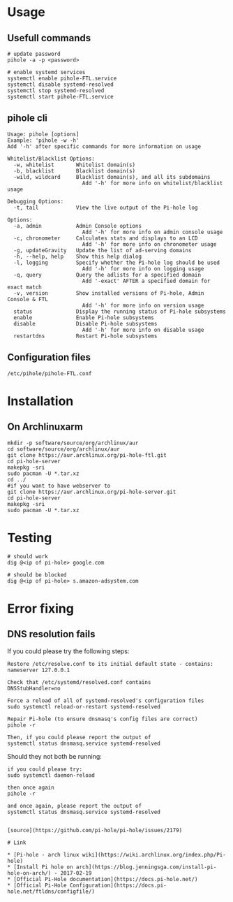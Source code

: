 # Usage

## Usefull commands

```
# update password
pihole -a -p <password>

# enable systemd services
systemctl enable pihole-FTL.service 
systemctl disable systemd-resolved
systemctl stop systemd-resolved
systemctl start pihole-FTL.service 
```

## pihole cli

```
Usage: pihole [options]
Example: 'pihole -w -h'
Add '-h' after specific commands for more information on usage

Whitelist/Blacklist Options:
  -w, whitelist       Whitelist domain(s)
  -b, blacklist       Blacklist domain(s)
  -wild, wildcard     Blacklist domain(s), and all its subdomains
                        Add '-h' for more info on whitelist/blacklist usage

Debugging Options:
  -t, tail            View the live output of the Pi-hole log

Options:
  -a, admin           Admin Console options
                        Add '-h' for more info on admin console usage
  -c, chronometer     Calculates stats and displays to an LCD
                        Add '-h' for more info on chronometer usage
  -g, updateGravity   Update the list of ad-serving domains
  -h, --help, help    Show this help dialog
  -l, logging         Specify whether the Pi-hole log should be used
                        Add '-h' for more info on logging usage
  -q, query           Query the adlists for a specified domain
                        Add '-exact' AFTER a specified domain for exact match
  -v, version         Show installed versions of Pi-hole, Admin Console & FTL
                        Add '-h' for more info on version usage
  status              Display the running status of Pi-hole subsystems
  enable              Enable Pi-hole subsystems
  disable             Disable Pi-hole subsystems
                        Add '-h' for more info on disable usage
  restartdns          Restart Pi-hole subsystems
```

## Configuration files

```
/etc/pihole/pihole-FTL.conf
```

# Installation

## On Archlinuxarm

```
mkdir -p software/source/org/archlinux/aur
cd software/source/org/archlinux/aur
git clone https://aur.archlinux.org/pi-hole-ftl.git
cd pi-hole-server
makepkg -sri
sudo pacman -U *.tar.xz
cd ../
#if you want to have webserver to
git clone https://aur.archlinux.org/pi-hole-server.git
cd pi-hole-server
makepkg -sri
sudo pacman -U *.tar.xz
```

# Testing

```
# should work
dig @<ip of pi-hole> google.com

# should be blocked
dig @<ip of pi-hole> s.amazon-adsystem.com
```

# Error fixing

## DNS resolution fails

If you could please try the following steps:

    Restore /etc/resolve.conf to its initial default state - contains:
    nameserver 127.0.0.1

    Check that /etc/systemd/resolved.conf contains
    DNSStubHandler=no

    Force a reload of all of systemd-resolved's configuration files
    sudo systemctl reload-or-restart systemd-resolved

    Repair Pi-hole (to ensure dnsmasq's config files are correct)
    pihole -r

    Then, if you could please report the output of
    systemctl status dnsmasq.service systemd-resolved

Should they not both be running:

    if you could please try:
    sudo systemctl daemon-reload

    then once again
    pihole -r

    and once again, please report the output of
    systemctl status dnsmasq.service systemd-resolved
```

[source](https://github.com/pi-hole/pi-hole/issues/2179)

# Link

* [Pi-hole - arch linux wiki](https://wiki.archlinux.org/index.php/Pi-hole)
* [Install Pi hole on arch](https://blog.jenningsga.com/install-pi-hole-on-arch/) - 2017-02-19
* [Official Pi-Hole documentation](https://docs.pi-hole.net/)
* [Official Pi-Hole Configuration](https://docs.pi-hole.net/ftldns/configfile/)
